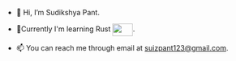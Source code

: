 - 👋 Hi, I’m Sudikshya Pant.
- 🌱Currently I'm learning Rust <img src="https://github.com/user-attachments/assets/c1a53f75-3fc5-47bc-965e-0e8fad289531" width="40" height="25" style="vertical-align: middle;">.
  
- 📫 You can reach me through email at suizpant123@gmail.com.

<!---
SudikshyaPant/SudikshyaPant is a ✨ special ✨ repository because its `README.md` (this file) appears on your GitHub profile.
You can click the Preview link to take a look at your changes.
--->
